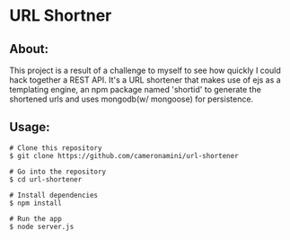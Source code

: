 # URL Shortner

## About:
This project is a result of a challenge to myself to see how quickly I could hack together a REST API. It's a URL shortener that makes use of ejs as a templating engine, an npm package named 'shortid' to generate the shortened urls and uses mongodb(w/ mongoose) for persistence. 

## Usage: 
```
# Clone this repository
$ git clone https://github.com/cameronamini/url-shortener

# Go into the repository
$ cd url-shortener

# Install dependencies
$ npm install

# Run the app
$ node server.js
```